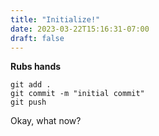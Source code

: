 ```yaml
---
title: "Initialize!"
date: 2023-03-22T15:16:31-07:00
draft: false
---
```


**Rubs hands**

    git add .
    git commit -m "initial commit"
    git push

Okay, what now?